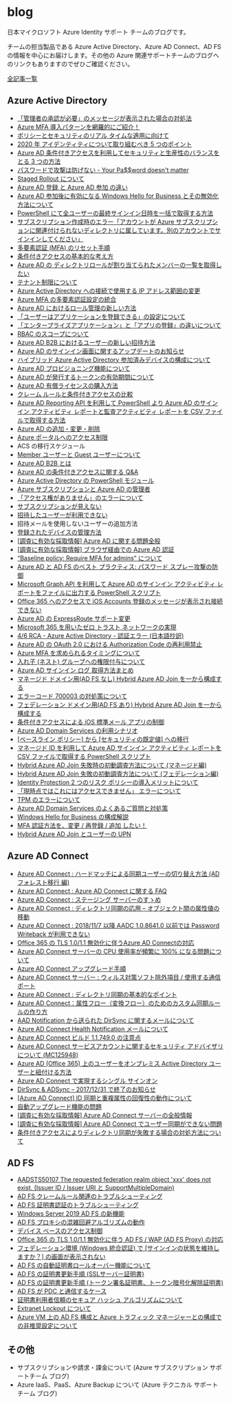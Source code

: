 # blog
日本マイクロソフト Azure Identity サポート チームのブログです。

チームの担当製品である Azure Active Directory、Azure AD Connect、AD FS の情報を中心にお届けします。その他の Azure 関連サポートチームのブログへのリンクもありますのでぜひご確認ください。

[全記事一覧](https://jpazureid.github.io/blog/archives/)

## Azure Active Directory

- [「管理者の承認が必要」のメッセージが表示された場合の対処法](./articles/azure-active-directory/azure-ad-consent-framework.md)
- [Azure MFA 導入パターンを網羅的にご紹介！](./articles/azure-active-directory/MFA_configuration_scenarios.md)
- [ポリシーとセキュリティのリアル タイムな適用に向けて](./articles/azure-active-directory/moving-towards-real-time-policy-and-security-enforcement.md)
- [2020 年 アイデンティティについて取り組むべき 5 つのポイント](./articles/azure-active-directory/5-identity-priorities-for-2020.md)
- [Azure AD 条件付きアクセスを利用してセキュリティと生産性のバランスをとる 3 つの方法](./articles/azure-active-directory/3-ways-aad-ca-balances-security-and-productivity.md)
- [パスワードで攻撃は防げない - Your Pa$$word doesn't matter](./articles/azure-active-directory/your-password-doesnt-matter.md)
- [Staged Rollout について](./articles/azure-active-directory/about-staged-rollout.md)
- [Azure AD 登録 と Azure AD 参加 の違い](./articles/azure-active-directory/azure-ad-join-vs-azure-ad-device-registration.md)
- [Azure AD 参加後に有効になる Windows Hello for Business とその無効化方法について](./articles/azure-active-directory/how-to-disable-whfb.md)
- [PowerShell にて全ユーザーの最終サインイン日時を一括で取得する方法](./articles/azure-active-directory/last-signin-reports.md)
- [サブスクリプション作成時のエラー「アカウントが Azure サブスクリプションに関連付けられないディレクトリに属しています。別のアカウントでサインインしてください」](./articles/azure-active-directory/create-subscription-error.md)
- [多要素認証 (MFA) のリセット手順](./articles/azure-active-directory/mfa-reset.md)
- [条件付きアクセスの基本的な考え方](./articles/azure-active-directory/conditional-access-basic.md)
- [Azure AD の ディレクトリロールが割り当てられたメンバーの一覧を取得したい](./articles/azure-active-directory/output-directory-roll-members.md)
- [テナント制限について](./articles/azure-active-directory/tenant-restriction.md)
- [Azure Active Directory への接続で使用する IP アドレス範囲の変更](./articles/azure-active-directory/changed_aad_ip_range.md)
- [Azure MFA の多要素認証設定の統合](./articles/azure-active-directory/mfasetupinteg.md)
- [Azure AD におけるロール管理の新しい方法](./articles/azure-active-directory/roles-and-administrators.md)
- [「ユーザーはアプリケーションを登録できる」の設定について](./articles/azure-active-directory/users-can-register-applications.md)
- [「エンタープライズアプリケーション」と「アプリの登録」の違いについて](./articles/azure-active-directory/enterprise-applications-app-registrations.md)
- [RBAC のスコープについて](./articles/azure-active-directory/about-rbac.md)
- [Azure AD B2B におけるユーザーの新しい招待方法](./articles/azure-active-directory/b2b-invitation.md)
- [Azure AD のサインイン画面に関するアップデートのお知らせ](./articles/azure-active-directory/azure-ad-sign-in-experience.md)
- [ハイブリッド Azure Active Directory 参加済みデバイスの構成について](./articles/azure-active-directory/hybrid-azuread-joined-devices-setup.md)
- [Azure AD プロビジョニング機能について](./articles/azure-active-directory/azure-ad-provisioning.md)
- [Azure AD が発行するトークンの有効期間について](./articles/azure-active-directory/aad-token-lifetime.md)
- [Azure AD 有償ライセンスの購入方法](./articles/azure-active-directory/azure-ad-purchase.md)
- [クレーム ルールと条件付きアクセスの比較](./articles/active-directory-federation-service/claim-rule-conditional-access.md)
- [Azure AD Reporting API を利用して PowerShell より Azure AD のサインイン アクティビティ レポートと監査アクティビティ レポートを CSV ファイルで取得する方法](./articles/azure-active-directory/azure-ad-reporting-api.md)
- [Azure AD の追加・変更・削除](./articles/azure-active-directory/add-modify-delete-directory.md)
- [Azure ポータルへのアクセス制限](./articles/azure-active-directory/access-restriction-azure-portal.md)
- ACS の移行スケジュール
- [Member ユーザーと Guest ユーザーについて](./articles/azure-active-directory/member-and-guest-user.md)
- [Azure AD B2B とは](./articles/azure-active-directory/what-is-b2b.md)
- [Azure AD の条件付きアクセスに関する Q&A](./articles/azure-active-directory/qanda-conditional-access.md)
- [Azure Active Directory の PowerShell モジュール](./articles/azure-active-directory/powershell-module.md)
- [Azure サブスクリプションと Azure AD の管理者](./articles/azure-active-directory/subscription-azure-ad-relationship.md)
- [「アクセス権がありません」のエラーについて](./articles/azure-active-directory/azuread-access-denied.md)
- [サブスクリプションが見えない](./articles/azure-active-directory/subscription-azuread.md)
- [招待したユーザーが利用できない](./articles/azure-active-directory/azuread-b2b-troubleshooting.md)
- 招待メールを使用しないユーザーの追加方法
- [登録されたデバイスの管理方法](./articles/azure-active-directory/registerd_device_managemant.md)
- [[調査に有効な採取情報] Azure AD に関する問題全般](./articles/azure-active-directory/troubleshoot-azure-ad.md)
- [[調査に有効な採取情報] ブラウザ経由での Azure AD 認証](./articles/azure-active-directory/troubleshoot-browser-auth.md)
- [“Baseline policy: Require MFA for admins” について](./articles/azure-active-directory/about-baseline-policy-require-mfa-for-admins.md)
- [Azure AD と AD FS のベスト プラクティス: パスワード スプレー攻撃の防御](./articles/azure-active-directory/password-sprey-attack.md)
- [Microsoft Graph API を利用して Azure AD のサインイン アクティビティ レポートをファイルに出力する PowerShell スクリプト](./articles/azure-active-directory/microsoft-graph-api-signin-activity-reports.md)
- [Office 365 へのアクセスで iOS Accounts 登録のメッセージが表示され接続できない](./articles/azure-active-directory/ios-accounts.md)
- [Azure AD の ExpressRoute サポート変更](./articles/azure-active-directory/expressroute-support.md)
- [Microsoft 365 を用いたゼロ トラスト ネットワークの実現](./articles/azure-active-directory/zero-trust-network.md)
- [4/6 RCA - Azure Active Directory - 認証エラー (日本語抄訳)](./articles/azure-active-directory/20180406-rca-azure-ad.md)
- [Azure AD の OAuth 2.0 における Authorization Code の再利用禁止](./articles/azure-active-directory/do-not-use-authorization-code.md)
- [Azure MFA を求められるタイミングについて](./articles/azure-active-directory/azure-mfa-timing.md)
- [入れ子 (ネスト) グループへの権限付与について](./articles/azure-active-directory/nesting-group.md)
- [Azure AD サインイン ログ 取得方法まとめ](./articles/azure-active-directory/how-to-get-sign-in-logs.md)
- [マネージド ドメイン用(AD FS なし) Hybrid Azure AD Join を一から構成する](./articles/azure-active-directory/how-to-create-hybridazureadjoin-managed.md)
- [エラーコード 700003 の対処策について](./articles/azure-active-directory/what-to-do-errorcode-700003.md)
- [フェデレーション ドメイン用(AD FS あり) Hybrid Azure AD Join を一から構成する](./articles/azure-active-directory/how-to-create-hybridazureadjoin-federated.md)
- [条件付きアクセスによる iOS 標準メール アプリの制御](./articles/azure-active-directory/control-ios-nativemailapp-by-conditionalaccess.md)
- [Azure AD Domain Services の利用シナリオ](./articles/azure-active-directory/azure-ad-ds-scenario.md)
- [[ベースライン ポリシー] から [セキュリティの既定値] への移行](./articles/azure-active-directory/azure-ad-security-defaults.md)
- [マネージド ID を利用して Azure AD サインイン アクティビティ レポートを CSV ファイルで取得する PowerShell スクリプト](./articles/azure-active-directory/microsoft-graph-api-signin-activity-reports-v2.md)
- [Hybrid Azure AD Join 失敗時の初動調査方法について (マネージド編)](./articles/azure-active-directory/troubleshoot-hybrid-azure-ad-join-managed.md)
- [Hybrid Azure AD Join 失敗の初動調査方法について (フェデレーション編)](./articles/azure-active-directory/troubleshoot-hybrid-azure-ad-join-federated.md)
- [Identity Protection 2 つのリスク ポリシーの導入メリットについて](./articles/azure-active-directory/identity-protection-riskpolicy-introducation.md)
- [「現時点ではこれにはアクセスできません」 エラーについて](articles/azure-active-directory/conditional-cannot-access-rightnow.md)
- [TPM のエラーについて](./articles/azure-active-directory/what-to-do-error-tpm.md)
- [Azure AD Domain Services のよくあるご質問と対処策](./articles/azure-active-directory/azure-ad-ds-qa.md)
- [Windows Hello for Business の構成解説](./articles/azure-active-directory/whfb-configuration-explanation.md)
- [MFA 認証方法を、変更 / 再登録 / 追加 したい！](./articles/azure-active-directory/change-mfa-verification-method.md)
- [Hybrid Azure AD Join とユーザーの UPN](./articles/azure-active-directory/haadj-and-upn.md)

## Azure AD Connect

- [Azure AD Connect : ハードマッチによる同期ユーザーの切り替え方法 (AD フォレスト移行 編)](./articles/azure-active-directory-connect/aadc_hardmatch.md)
- [Azure AD Connect : Azure AD Connect に関する FAQ](./articles/azure-active-directory-connect/azureadconnect_faq.md)
- [Azure AD Connect : ステージング サーバーのすゝめ](./articles/azure-active-directory-connect/introduction-staging-server.md)
- [Azure AD Connect : ディレクトリ同期の応用 – オブジェクト間の属性値の移動](./articles/azure-active-directory-connect/move-attribute-values-between-objects.md)
- [Azure AD Connect : 2018/11/7 以降 AADC 1.0.8641.0 以前では Password Writeback が利用できない](./articles/azure-active-directory-connect/cantphsback-aadc.md)
- [Office 365 の TLS 1.0/1.1 無効化に伴うAzure AD Connectの対応](./articles/azure-active-directory-connect/azure-ad-connect-tls.md)
- [Azure AD Connect サーバーの CPU 使用率が頻繁に 100% になる問題について](./articles/azure-active-directory-connect/problem-cpu-usage-100-aadc-server.md)
- [Azure AD Connect アップグレード手順](./articles/azure-active-directory-connect/how-to-upgrade.md)
- [Azure AD Connect サーバー : ウィルス対策ソフト除外項目 / 使用する通信ポート](./articles/azure-active-directory-connect/port-used-by-aadc.md)
- [Azure AD Connect : ディレクトリ同期の基本的なポイント](./articles/azure-active-directory-connect/basic-points-directory-synchronization.md)
- [Azure AD Connect：属性フロー（変換フロー）のためのカスタム同期ルールの作り方](./articles/azure-active-directory-connect/how-to-create-a-custom-aadsync-synchronization-rule.md)
- [AAD Notification から送られた DirSync に関するメールについて](./articles/azure-active-directory-connect/aad-notification.md)
- [Azure AD Connect Health Notification メールについて](./articles/azure-active-directory-connect/azure-ad-connect-health-notification.md)
- [Azure AD Connect ビルド 1.1.749.0 の注意点](./articles/azure-active-directory-connect/azure-ad-connect-117490.md)
- [Azure AD Connect サービスアカウントに関するセキュリティ アドバイザリについて (MC125948)](./articles/azure-active-directory-connect/azure-ad-connect-mc125948.md)
- [Azure AD (Office 365) 上のユーザーをオンプレミス Active Directory ユーザーと紐付ける方法](./articles/azure-active-directory-connect/upn-hard-match.md)
- [Azure AD Connect で実現するシングル サインオン](./articles/azure-active-directory-connect/seamless-sso.md)
- [DirSync & ADSync – 2017/12/31 で終了のお知らせ](./articles/azure-active-directory-connect/dirsync-adsync-20171231.md)
- [[Azure AD Connect] ID 同期と重複属性の回復性の動作について](./articles/azure-active-directory-connect/duplicate-attribute-recoverability-behavior.md)
- [自動アップグレード機能の問題](./articles/azure-active-directory-connect/auto-upgrade-issue.md)
- [[調査に有効な採取情報] Azure AD Connect サーバーの全般情報](./articles/azure-active-directory-connect/general-information.md)
- [[調査に有効な採取情報] Azure AD Connect でユーザー同期ができない問題](./articles/azure-active-directory-connect/problem-user-synchronize.md)
- [条件付きアクセスによりディレクトリ同期が失敗する場合の対処方法について](./articles/azure-active-directory-connect/directory-synchronization-accounts.md)

## AD FS

- [AADSTS50107 The requested federation realm object 'xxx' does not exist. (Issuer ID / Issuer URI と SupportMultipleDomain)](./articles/active-directory-federation-service/adfs-AADSTS50107.md)
- [AD FS クレームルール関連のトラブルシューティング](./articles/active-directory-federation-service/adfs-crule-ts.md)
- [AD FS 証明書認証のトラブルシューティング](./articles/active-directory-federation-service/adfs-cba-ts.md)
- [Windows Server 2019 AD FS の新機能](./articles/active-directory-federation-service/2019adfs.md)
- [AD FS プロキシの混雑回避アルゴリズムの動作](./articles/active-directory-federation-service/congestion_avoidance_algorithm.md)
- [デバイス ベースのアクセス制御](./articles/azure-active-directory/device-based-access-control.md)
- [Office 365 の TLS 1.0/1.1 無効化に伴う AD FS / WAP (AD FS Proxy) の対応](./articles/active-directory-federation-service/adfs-tls12.md)
- [フェデレーション環境 (Windows 統合認証) で [サインインの状態を維持しますか？] の画面が表示されない](./articles/active-directory-federation-service/kmsi-not-shown-wia.md)
- [AD FS の自動証明書ロールオーバー機能について](./articles/active-directory-federation-service/ad-fs-auto-rollover.md)
- [AD FS の証明書更新手順 (SSLサーバー証明書)](./articles/active-directory-federation-service/update-ssl-server-certificate.md)
- [AD FS の証明書更新手順 (トークン署名証明書、トークン暗号化解除証明書)](./articles/active-directory-federation-service/update-token-certificate.md)
- [AD FS が PDC と通信するケース](./articles/active-directory-federation-service/case-of-pdc.md)
- [証明書利用者信頼のセキュア ハッシュ アルゴリズムについて](./articles/active-directory-federation-service/secure-hash.md)
- [Extranet Lockout について](./articles/active-directory-federation-service/about-extranet-lockout.md)
- [Azure VM 上の AD FS 構成と Azure トラフィック マネージャーとの構成での非推奨設定について](./articles/active-directory-federation-service/azure-traffic-manager.md)

## その他
- サブスクリプションや請求・課金について (Azure サブスクリプション サポートチーム ブログ)
- Azure IaaS、PaaS、Azure Backup について (Azure テクニカル サポートチーム ブログ)
